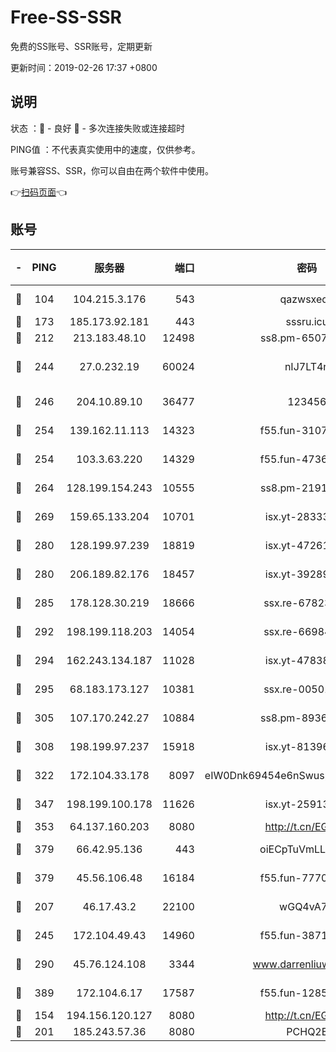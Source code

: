 # Free-SS-SSR

免费的SS账号、SSR账号，定期更新

更新时间：2019-02-26 17:37 +0800

## 说明

状态     ：🙂 - 良好 🙁 - 多次连接失败或连接超时

PING值   ：不代表真实使用中的速度，仅供参考。

账号兼容SS、SSR，你可以自由在两个软件中使用。

👉[扫码页面](https://liesauer.github.io/free-ss-ssr.github.io/)👈

## 账号

|-|PING|服务器|端口|密码|加密方式|区域|
|:----:|:----:|:-----:|-----:|:----:|:----:|:----:|
|🙂|104|104.215.3.176|543|qazwsxedc|aes-256-gcm|JP|
|🙂|173|185.173.92.181|443|sssru.icu|rc4-md5|RU|
|🙂|212|213.183.48.10|12498|ss8.pm-65077768|rc4-md5|RU|
|🙂|244|27.0.232.19|60024|nIJ7LT4n|xchacha20-ietf-poly1305|HK|
|🙂|246|204.10.89.10|36477|123456|aes-256-cfb|US|
|🙂|254|139.162.11.113|14323|f55.fun-31072874|aes-256-cfb|SG|
|🙂|254|103.3.63.220|14329|f55.fun-47367810|aes-256-cfb|SG|
|🙂|264|128.199.154.243|10555|ss8.pm-21916657|aes-256-cfb|SG|
|🙂|269|159.65.133.204|10701|isx.yt-28333827|aes-256-cfb|SG|
|🙂|280|128.199.97.239|18819|isx.yt-47261085|aes-256-cfb|SG|
|🙂|280|206.189.82.176|18457|isx.yt-39289434|aes-256-cfb|SG|
|🙂|285|178.128.30.219|18666|ssx.re-67823309|aes-256-cfb|SG|
|🙂|292|198.199.118.203|14054|ssx.re-66984414|aes-256-cfb|US|
|🙂|294|162.243.134.187|11028|isx.yt-47838069|aes-256-cfb|US|
|🙂|295|68.183.173.127|10381|ssx.re-00501672|aes-256-cfb|US|
|🙂|305|107.170.242.27|10884|ss8.pm-89367697|aes-256-cfb|US|
|🙂|308|198.199.97.237|15918|isx.yt-81396209|aes-256-cfb|US|
|🙂|322|172.104.33.178|8097|eIW0Dnk69454e6nSwuspv9DmS201tQ0D|aes-256-cfb|SG|
|🙂|347|198.199.100.178|11626|isx.yt-25913168|aes-256-cfb|US|
|🙂|353|64.137.160.203|8080|http://t.cn/EGJIyrl|rc4-md5|CA|
|🙂|379|66.42.95.136|443|oiECpTuVmLLxk4Ts|aes-256-cfb|US|
|🙂|379|45.56.106.48|16184|f55.fun-77705055|aes-256-cfb|US|
|🙂|207|46.17.43.2|22100|wGQ4vA7D|aes-256-gcm|RU|
|🙂|245|172.104.49.43|14960|f55.fun-38711662|aes-256-cfb|SG|
|🙂|290|45.76.124.108|3344|www.darrenliuwei.com|aes-256-cfb|AU|
|🙂|389|172.104.6.17|17587|f55.fun-12854977|aes-256-cfb|US|
|🙁|154|194.156.120.127|8080|http://t.cn/EGJIyrl|rc4-md5|RU|
|🙁|201|185.243.57.36|8080|PCHQ2E|rc4-md5|US|
